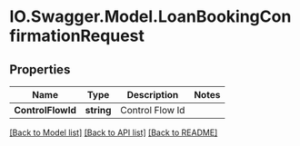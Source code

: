 # IO.Swagger.Model.LoanBookingConfirmationRequest
## Properties

Name | Type | Description | Notes
------------ | ------------- | ------------- | -------------
**ControlFlowId** | **string** | Control Flow Id | 

[[Back to Model list]](../README.md#documentation-for-models) [[Back to API list]](../README.md#documentation-for-api-endpoints) [[Back to README]](../README.md)

